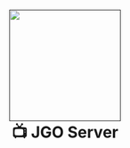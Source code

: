 <h1 align="center">
  <br>
  <a href="">
    <img src="https://i.imgur.com/Nn0IAkK.png" alt="" width="200">
  </a>
  <br>
  📺 JGO Server
  <br>
</h1>
